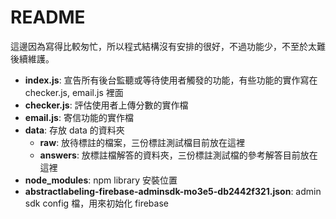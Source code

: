 # README

這邊因為寫得比較匆忙，所以程式結構沒有安排的很好，不過功能少，不至於太難後續維護。

+ **index.js**: 宣告所有後台監聽或等待使用者觸發的功能，有些功能的實作寫在 checker.js, email.js 裡面
+ **checker.js**: 評估使用者上傳分數的實作檔
+ **email.js**: 寄信功能的實作檔
+ **data**: 存放 data 的資料夾
    + **raw**: 放待標註的檔案，三份標註測試檔目前放在這裡
    + **answers**: 放標註檔解答的資料夾，三份標註測試檔的參考解答目前放在這裡
+ **node_modules**: npm library 安裝位置
+ **abstractlabeling-firebase-adminsdk-mo3e5-db2442f321.json**: admin sdk config 檔，用來初始化 firebase
  
